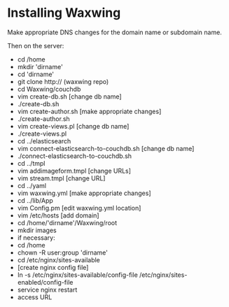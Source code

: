 # Installing Waxwing

Make appropriate DNS changes for the domain name or subdomain name.

Then on the server:

* cd /home
* mkdir 'dirname'
* cd 'dirname'
* git clone http:// (waxwing repo)
* cd Waxwing/couchdb
* vim create-db.sh  [change db name]
* ./create-db.sh
* vim create-author.sh [make appropriate changes]
* ./create-author.sh
* vim create-views.pl [change db name]
* ./create-views.pl
* cd ../elasticsearch
* vim connect-elasticsearch-to-couchdb.sh [change db name]
* ./connect-elasticsearch-to-couchdb.sh
* cd ../tmpl
* vim addimageform.tmpl [change URLs]
* vim stream.tmpl [change URL]
* cd ../yaml
* vim waxwing.yml [make appropriate changes]
* cd ../lib/App
* vim Config.pm [edit waxwing.yml location]
* vim /etc/hosts [add domain]
* cd /home/'dirname'/Waxwing/root
* mkdir images
* if necessary:
 * cd /home
 * chown -R user:group 'dirname'
* cd /etc/nginx/sites-available
* [create nginx config file]
* ln -s /etc/nginx/sites-available/config-file /etc/nginx/sites-enabled/config-file
* service nginx restart
* access URL

